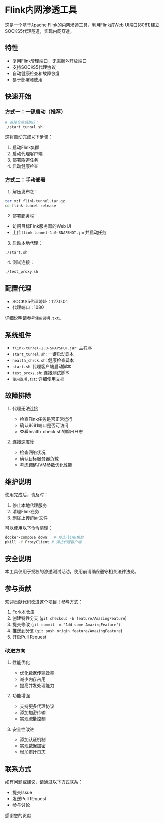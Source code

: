 # Flink内网渗透工具

这是一个基于Apache Flink的内网渗透工具，利用Flink的Web UI端口(8081)建立SOCKS5代理隧道，实现内网穿透。

## 特性

- 复用Flink管理端口，无需额外开放端口
- 支持SOCKS5代理协议
- 自动健康检查和故障恢复
- 易于部署和使用

## 快速开始

### 方式一：一键启动（推荐）

```bash
# 克隆仓库后执行：
./start_tunnel.sh
```

这将自动完成以下步骤：
1. 启动Flink集群
2. 启动代理客户端
3. 部署隧道任务
4. 启动健康检查

### 方式二：手动部署

1. 解压发布包：
```bash
tar xzf flink-tunnel.tar.gz
cd flink-tunnel-release
```

2. 部署服务端：
- 访问目标Flink服务器的Web UI
- 上传`flink-tunnel-1.0-SNAPSHOT.jar`并启动任务

3. 启动本地代理：
```bash
./start.sh
```

4. 测试连接：
```bash
./test_proxy.sh
```

## 配置代理

- SOCKS5代理地址：127.0.0.1
- 代理端口：1080

详细说明请参考`使用说明.txt`。

## 系统组件

- `flink-tunnel-1.0-SNAPSHOT.jar`: 主程序
- `start_tunnel.sh`: 一键启动脚本
- `health_check.sh`: 健康检查脚本
- `start.sh`: 代理客户端启动脚本
- `test_proxy.sh`: 连接测试脚本
- `使用说明.txt`: 详细使用文档

## 故障排除

1. 代理无法连接
   - 检查Flink任务是否正常运行
   - 确认8081端口是否可访问
   - 查看health_check.sh的输出日志

2. 连接速度慢
   - 检查网络状况
   - 确认目标服务器负载
   - 考虑调整JVM参数优化性能

## 维护说明

使用完成后，请及时：
1. 停止本地代理服务
2. 清理Flink任务
3. 删除上传的jar文件

可以使用以下命令清理：
```bash
docker-compose down   # 停止Flink集群
pkill -f ProxyClient # 停止代理客户端
```

## 安全说明

本工具仅用于授权的渗透测试活动，使用前请确保遵守相关法律法规。

## 参与贡献

欢迎贡献代码改进这个项目！参与方式：

1. Fork本仓库
2. 创建特性分支 (`git checkout -b feature/AmazingFeature`)
3. 提交修改 (`git commit -m 'Add some AmazingFeature'`)
4. 推送到分支 (`git push origin feature/AmazingFeature`)
5. 开启Pull Request

### 改进方向

1. 性能优化
   - 优化数据传输效率
   - 减少内存占用
   - 提高并发处理能力

2. 功能增强
   - 支持更多代理协议
   - 添加加密传输
   - 实现流量控制

3. 安全性改进
   - 添加认证机制
   - 实现数据加密
   - 增加审计日志

## 联系方式

如有问题或建议，请通过以下方式联系：

- 提交Issue
- 发送Pull Request
- 参与讨论

感谢您的贡献！
